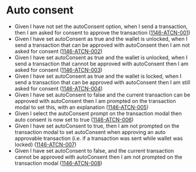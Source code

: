 # Auto consent

- Given I have not set the autoConsent option, when I send a transaction, then I am asked for consent to approve the transaction (<a name="1146-ATCN-001" href="#1146-ATCN-001">1146-ATCN-001</a>)
- Given I have set autoConsent as true and the wallet is unlocked, when I send a transaction that can be approved with autoConsent then I am not asked for consent (<a name="1146-ATCN-002" href="#1146-ATCN-002">1146-ATCN-002</a>)
- Given I have set autoConsent as true and the wallet is unlocked, when I send a transaction that cannot be approved with autoConsent then I am asked for consent (<a name="1146-ATCN-003" href="#1146-ATCN-003">1146-ATCN-003</a>)
- Given I have set autoConsent as true and the wallet is locked, when I send a transaction that can be approved with autoConsent then I am still asked for consent (<a name="1146-ATCN-004" href="#1146-ATCN-004">1146-ATCN-004</a>)
- Given I have set autoConsent to false and the current transaction can be approved with autoConsent then I am prompted on the transaction modal to set this, with an explanation (<a name="1146-ATCN-005" href="#1146-ATCN-005">1146-ATCN-005</a>)
- Given I select the autoConsent prompt on the transaction modal then auto consent is now set to true (<a name="1146-ATCN-006" href="#1146-ATCN-006">1146-ATCN-006</a>)
- Given I have set autoConsent to true, then I am not prompted on the transaction modal to set autoConsent when approving an auto approvable transaction (i.e. if a transaction was sent while wallet was locked) (<a name="1146-ATCN-007" href="#1146-ATCN-007">1146-ATCN-007</a>)
- Given I have set autoConsent to false, and the current transaction cannot be approved with autoConsent then I am not prompted on the transaction modal (<a name="1146-ATCN-008" href="#1146-ATCN-008">1146-ATCN-008</a>)

